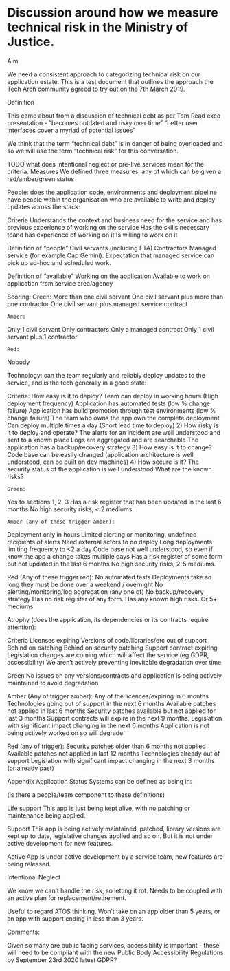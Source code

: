 # Discussion around how we measure technical risk in the Ministry of Justice.

Aim

We need a consistent approach to categorizing technical risk on our application estate. This is a test document that outlines the approach the Tech Arch community agreed to try out on the 7th March 2019.

Definition

This came about from a discussion of technical debt as per Tom Read exco presentation - “becomes outdated and risky over time” “better user interfaces cover a myriad of potential issues”

We think that the term “technical debt” is in danger of being overloaded and so we will use the term “technical risk” for this conversation.
 
TODO what does intentional neglect or pre-live services mean for the criteria.
Measures
We defined three measures, any of which can be given a red/amber/green status

People: does the application code, environments and deployment pipeline have people within the organisation who are available to write and deploy updates across the stack:
	
Criteria
Understands the context and business need for the service and has previous experience of working on the service
Has the skills necessary toand has experience of working on it
Is willing to work on it

Definition of “people”
Civil servants (including FTA)
Contractors
Managed service (for example Cap Gemini). Expectation that managed service can pick up ad-hoc and scheduled work.

Definition of “available”
Working on the application
Available to work on application from service area/agency

Scoring:
Green:
More than one civil servant
One civil servant plus more than one contractor
One civil servant plus managed service contract

	Amber:
Only 1 civil servant
Only contractors
Only a managed contract
Only 1 civil servant plus 1 contractor

	Red:
Nobody
	


Technology: can the team regularly and reliably deploy updates to the service, and is the tech generally in a good state:

Criteria:
How easy is it to deploy?
Team can deploy in working hours (High deployment frequency)
Application has automated tests (low % change failure)
Application has build promotion through test environments (low % change failure)
The team who owns the app own the complete deployment
Can deploy multiple times a day (Short lead time to deploy)
2) How risky is it to deploy and operate?
The alerts for an incident are well understood and sent to a known place
Logs are aggregated and are searchable
The application has a backup/recovery strategy
	3) How easy is it to change?
Code base can be easily changed (application architecture is well understood, can be built on dev machines)
	4) How secure is it?
The security status of the application is well understood 
What are the known risks?


	Green:
Yes to sections 1, 2, 3
Has a risk register that has been updated in the last 6 months
No high security risks, < 2 mediums.

	Amber (any of these trigger amber):
Deployment only in hours
Limited alerting or monitoring, undefined recipients of alerts
Need external actors to do deploy
Long deployments limiting frequency to <2 a day
Code base not well understood, so even if know the app a change takes multiple days
Has a risk register of some form but not updated in the last 6 months
No high security risks, 2-5 mediums.


Red (Any of these trigger red):
No automated tests
Deployments take so long they must be done over a weekend / overnight
No alerting/monitoring/log aggregation (any one of)
No backup/recovery strategy
Has no risk register of any form.
Has any known high risks.
Or 5+ mediums
	

Atrophy (does the application, its dependencies or its contracts require attention): 

Criteria
Licenses expiring
Versions of code/libraries/etc out of support
Behind on patching
Behind on security patching
Support contract expiring
Legislation changes are coming which will affect the service (eg GDPR, accessibility)
We aren’t actively preventing inevitable degradation over time

Green
No issues on any versions/contracts and application is being actively maintained to avoid degradation

Amber (Any of trigger amber):
Any of the licences/expiring in 6 months
Technologies going out of support in the next 6 months
Available patches not applied in last 6 months
Security patches available but not applied for last 3 months
Support contracts will expire in the next 9 months.
Legislation with significant impact changing in the next 6 months
Application is not being actively worked on so will degrade

Red (any of trigger):
Security patches older than 6 months not applied
Available patches not applied in last 12 months
Technologies already out of support
Legislation with significant impact changing in the next 3 months (or already past)

Appendix
Application Status
Systems can be defined as being in:

(is there a people/team component to these definitions)

Life support
This app is just being kept alive, with no patching or maintenance being applied. 

Support
This app is being actively maintained, patched, library versions are kept up to date, legislative changes applied and so on. But it is not under active development for new features.

Active
App is under active development by a service team, new features are being released.



Intentional Neglect

We know we can’t handle the risk, so letting it rot. Needs to be coupled with an active plan for replacement/retirement.


Useful to regard ATOS thinking. Won’t take on an app older than 5 years, or an app with support ending in less than 3 years.


Comments:

Given so many are public facing services, accessibility is important - these will need to be compliant with the new Public Body Accessibility Regulations by September 23rd 2020 latest 
GDPR?
